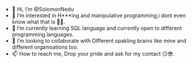 - 👋 Hi, I’m @SolomonNedu
- 👀 I’m interested in H***ing and manipulative programming,i dont even know what that is 🤷‍♂️.
- 🌱 I’m currently learning SQL language and currently open to different programming languages.
- 💞️ I’m looking to collaborate with DIfferent spakling brains like mine and different organisations too.
- 📫 How to reach me, Drop your pride and ask for my contact 😏😎.

<!---
SolomonNedu/SolomonNedu is a ✨ special ✨ repository because its `README.md` (this file) appears on your GitHub profile.
You can click the Preview link to take a look at your changes.
--->
